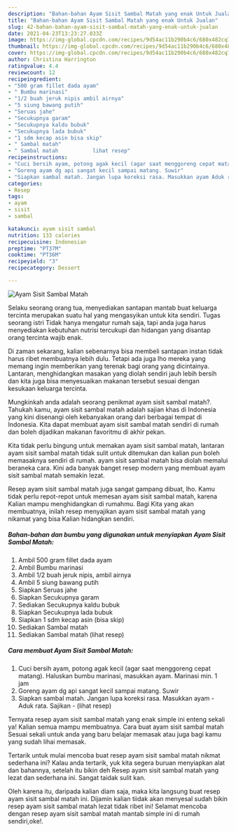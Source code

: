 ```yaml
---
description: "Bahan-bahan Ayam Sisit Sambal Matah yang enak Untuk Jualan"
title: "Bahan-bahan Ayam Sisit Sambal Matah yang enak Untuk Jualan"
slug: 42-bahan-bahan-ayam-sisit-sambal-matah-yang-enak-untuk-jualan
date: 2021-04-23T13:23:27.033Z
image: https://img-global.cpcdn.com/recipes/9d54ac11b290b4c6/680x482cq70/ayam-sisit-sambal-matah-foto-resep-utama.jpg
thumbnail: https://img-global.cpcdn.com/recipes/9d54ac11b290b4c6/680x482cq70/ayam-sisit-sambal-matah-foto-resep-utama.jpg
cover: https://img-global.cpcdn.com/recipes/9d54ac11b290b4c6/680x482cq70/ayam-sisit-sambal-matah-foto-resep-utama.jpg
author: Christina Harrington
ratingvalue: 4.4
reviewcount: 12
recipeingredient:
- "500 gram fillet dada ayam"
- " Bumbu marinasi"
- "1/2 buah jeruk nipis ambil airnya"
- "5 siung bawang putih"
- "Seruas jahe"
- "Secukupnya garam"
- "Secukupnya kaldu bubuk"
- "Secukupnya lada bubuk"
- "1 sdm kecap asin bisa skip"
- " Sambal matah"
- " Sambal matah           lihat resep"
recipeinstructions:
- "Cuci bersih ayam, potong agak kecil (agar saat menggoreng cepat matang). Haluskan bumbu marinasi, masukkan ayam. Marinasi min. 1 jam"
- "Goreng ayam dg api sangat kecil sampai matang. Suwir"
- "Siapkan sambal matah. Jangan lupa koreksi rasa. Masukkan ayam Aduk rata. Sajikan           (lihat resep)"
categories:
- Resep
tags:
- ayam
- sisit
- sambal

katakunci: ayam sisit sambal 
nutrition: 133 calories
recipecuisine: Indonesian
preptime: "PT37M"
cooktime: "PT36M"
recipeyield: "3"
recipecategory: Dessert

---
```



![Ayam Sisit Sambal Matah](https://img-global.cpcdn.com/recipes/9d54ac11b290b4c6/680x482cq70/ayam-sisit-sambal-matah-foto-resep-utama.jpg)

Selaku seorang orang tua, menyediakan santapan mantab buat keluarga tercinta merupakan suatu hal yang mengasyikan untuk kita sendiri. Tugas seorang istri Tidak hanya mengatur rumah saja, tapi anda juga harus menyediakan kebutuhan nutrisi tercukupi dan hidangan yang disantap orang tercinta wajib enak.

Di zaman  sekarang, kalian sebenarnya bisa membeli santapan instan tidak harus ribet membuatnya lebih dulu. Tetapi ada juga lho mereka yang memang ingin memberikan yang terenak bagi orang yang dicintainya. Lantaran, menghidangkan masakan yang diolah sendiri jauh lebih bersih dan kita juga bisa menyesuaikan makanan tersebut sesuai dengan kesukaan keluarga tercinta. 



Mungkinkah anda adalah seorang penikmat ayam sisit sambal matah?. Tahukah kamu, ayam sisit sambal matah adalah sajian khas di Indonesia yang kini disenangi oleh kebanyakan orang dari berbagai tempat di Indonesia. Kita dapat membuat ayam sisit sambal matah sendiri di rumah dan boleh dijadikan makanan favoritmu di akhir pekan.

Kita tidak perlu bingung untuk memakan ayam sisit sambal matah, lantaran ayam sisit sambal matah tidak sulit untuk ditemukan dan kalian pun boleh memasaknya sendiri di rumah. ayam sisit sambal matah bisa diolah memalui beraneka cara. Kini ada banyak banget resep modern yang membuat ayam sisit sambal matah semakin lezat.

Resep ayam sisit sambal matah juga sangat gampang dibuat, lho. Kamu tidak perlu repot-repot untuk memesan ayam sisit sambal matah, karena Kalian mampu menghidangkan di rumahmu. Bagi Kita yang akan membuatnya, inilah resep menyajikan ayam sisit sambal matah yang nikamat yang bisa Kalian hidangkan sendiri.

<!--inarticleads1-->

##### Bahan-bahan dan bumbu yang digunakan untuk menyiapkan Ayam Sisit Sambal Matah:

1. Ambil 500 gram fillet dada ayam
1. Ambil  Bumbu marinasi
1. Ambil 1/2 buah jeruk nipis, ambil airnya
1. Ambil 5 siung bawang putih
1. Siapkan Seruas jahe
1. Siapkan Secukupnya garam
1. Sediakan Secukupnya kaldu bubuk
1. Siapkan Secukupnya lada bubuk
1. Siapkan 1 sdm kecap asin (bisa skip)
1. Sediakan  Sambal matah
1. Sediakan  Sambal matah           (lihat resep)




<!--inarticleads2-->

##### Cara membuat Ayam Sisit Sambal Matah:

1. Cuci bersih ayam, potong agak kecil (agar saat menggoreng cepat matang). Haluskan bumbu marinasi, masukkan ayam. Marinasi min. 1 jam
1. Goreng ayam dg api sangat kecil sampai matang. Suwir
1. Siapkan sambal matah. Jangan lupa koreksi rasa. Masukkan ayam - Aduk rata. Sajikan -           (lihat resep)




Ternyata resep ayam sisit sambal matah yang enak simple ini enteng sekali ya! Kalian semua mampu membuatnya. Cara buat ayam sisit sambal matah Sesuai sekali untuk anda yang baru belajar memasak atau juga bagi kamu yang sudah lihai memasak.

Tertarik untuk mulai mencoba buat resep ayam sisit sambal matah nikmat sederhana ini? Kalau anda tertarik, yuk kita segera buruan menyiapkan alat dan bahannya, setelah itu bikin deh Resep ayam sisit sambal matah yang lezat dan sederhana ini. Sangat taidak sulit kan. 

Oleh karena itu, daripada kalian diam saja, maka kita langsung buat resep ayam sisit sambal matah ini. Dijamin kalian tiidak akan menyesal sudah bikin resep ayam sisit sambal matah lezat tidak ribet ini! Selamat mencoba dengan resep ayam sisit sambal matah mantab simple ini di rumah sendiri,oke!.

